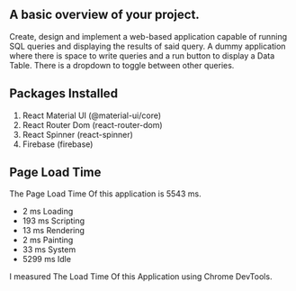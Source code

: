## A basic overview of your project.
Create, design and implement a web-based application capable of running SQL queries and displaying the results of said query. A dummy application where there is space to write queries and a run button to display a Data Table. There is a dropdown to toggle between other queries.

## Packages Installed
1. React Material UI (@material-ui/core)
2. React Router Dom (react-router-dom)
3. React Spinner (react-spinner)
4. Firebase (firebase)

## Page Load Time
The Page Load Time Of this application is 5543 ms.
- 2 ms  Loading
- 193 ms  Scripting
- 13 ms  Rendering
- 2 ms  Painting
- 33 ms  System
- 5299 ms  Idle

I measured The Load Time Of this Application using Chrome DevTools.
